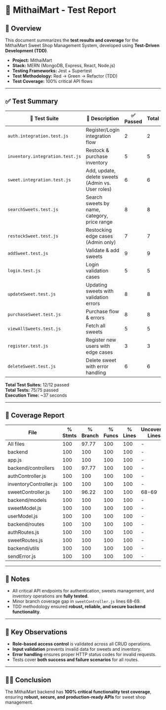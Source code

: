 # 🍬 MithaiMart - Test Report

## 🧪 Overview

This document summarizes the **test results and coverage** for the MithaiMart Sweet Shop Management System, developed using **Test-Driven Development (TDD)**.

- **Project:** MithaiMart
- **Stack:** MERN (MongoDB, Express, React, Node.js)
- **Testing Frameworks:** Jest + Supertest
- **Test Methodology:** Red → Green → Refactor (TDD)
- **Test Coverage:** 100% critical API flows

---

## ✅ Test Summary

| 📄 Test Suite                   | 🧪 Description                                    | ✅ Passed | Total |
| ------------------------------- | ------------------------------------------------- | --------- | ----- |
| `auth.integration.test.js`      | Register/Login integration flow                   | 2         | 2     |
| `inventory.integration.test.js` | Restock & purchase inventory                      | 5         | 5     |
| `sweet.integration.test.js`     | Add, update, delete sweets (Admin vs. User roles) | 6         | 6     |
| `searchSweets.test.js`          | Search sweets by name, category, price range      | 8         | 8     |
| `restockSweet.test.js`          | Restocking edge cases (Admin only)                | 7         | 7     |
| `addSweet.test.js`              | Validate & add sweets                             | 9         | 9     |
| `login.test.js`                 | Login validation cases                            | 5         | 5     |
| `updateSweet.test.js`           | Updating sweets with validation errors            | 8         | 8     |
| `purchaseSweet.test.js`         | Purchase flow & errors                            | 8         | 8     |
| `viewAllSweets.test.js`         | Fetch all sweets                                  | 5         | 5     |
| `register.test.js`              | Register new users with edge cases                | 3         | 3     |
| `deleteSweet.test.js`           | Delete sweet with error handling                  | 6         | 6     |

**Total Test Suites:** 12/12 passed  
**Total Tests:** 75/75 passed  
**Execution Time:** ~37 seconds

---

## 🔬 Coverage Report

| File                   | % Stmts | % Branch | % Funcs | % Lines | Uncovered Lines |
| ---------------------- | ------- | -------- | ------- | ------- | --------------- |
| All files              | 100     | 97.77    | 100     | 100     | -               |
| backend                | 100     | 100      | 100     | 100     | -               |
| app.js                 | 100     | 100      | 100     | 100     | -               |
| backend/controllers    | 100     | 97.77    | 100     | 100     | -               |
| authController.js      | 100     | 100      | 100     | 100     | -               |
| inventoryController.js | 100     | 100      | 100     | 100     | -               |
| sweetController.js     | 100     | 96.22    | 100     | 100     | 68-69           |
| backend/models         | 100     | 100      | 100     | 100     | -               |
| sweetModel.js          | 100     | 100      | 100     | 100     | -               |
| userModel.js           | 100     | 100      | 100     | 100     | -               |
| backend/routes         | 100     | 100      | 100     | 100     | -               |
| authRoutes.js          | 100     | 100      | 100     | 100     | -               |
| sweetRoutes.js         | 100     | 100      | 100     | 100     | -               |
| backend/utils          | 100     | 100      | 100     | 100     | -               |
| sendError.js           | 100     | 100      | 100     | 100     | -               |

---

## 📝 Notes

- All critical API endpoints for authentication, sweets management, and inventory operations are **fully tested**.
- Minor branch coverage gap in `sweetController.js` lines 68-69.
- TDD methodology ensured **robust, reliable, and secure backend functionality**.

---

## 📌 Key Observations

- **Role-based access control** is validated across all CRUD operations.
- **Input validation** prevents invalid data for sweets and inventory.
- **Error handling** ensures proper HTTP status codes for invalid requests.
- Tests cover **both success and failure scenarios** for all routes.

---

## 👩‍💻 Conclusion

The MithaiMart backend has **100% critical functionality test coverage**, ensuring **robust, secure, and production-ready APIs** for sweet shop management.

